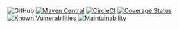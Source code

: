 
![GitHub](https://img.shields.io/github/license/nhojpatrick/nhojpatrick-qa-versions?style=plastic)
[![Maven Central](https://img.shields.io/maven-central/v/com.github.nhojpatrick.qa/nhojpatrick-qa-versions?style=plastic)](https://search.maven.org/artifact/com.github.nhojpatrick.qa/nhojpatrick-qa-versions)
[![CircleCI](https://circleci.com/gh/nhojpatrick/nhojpatrick-qa-versions/tree/develop.svg?style=svg)](https://circleci.com/gh/nhojpatrick/nhojpatrick-qa-versions/tree/develop)
[![Coverage Status](https://coveralls.io/repos/github/nhojpatrick/nhojpatrick-qa-versions/badge.svg?branch=develop)](https://coveralls.io/github/nhojpatrick/nhojpatrick-qa-versions?branch=develop)
[![Known Vulnerabilities](https://snyk.io/test/github/nhojpatrick/nhojpatrick-qa-versions/develop/badge.svg)](https://snyk.io/test/github/nhojpatrick/nhojpatrick-qa-versions/develop)
[![Maintainability](https://api.codeclimate.com/v1/badges/efbb0e168b572b2336c5/maintainability)](https://codeclimate.com/github/nhojpatrick/nhojpatrick-qa-versions/maintainability)
